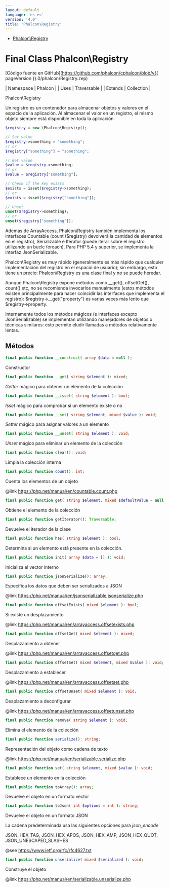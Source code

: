 ```yaml
---
layout: default
language: 'es-es'
version: '4.0'
title: 'Phalcon\Registry'
---
```


* [Phalcon\Registry](#registry)

<h1 id="registry">Final Class Phalcon\Registry</h1>

[Código fuente en GitHub](https://github.com/phalcon/cphalcon/blob/v{{ pageVersion }}.0/phalcon/Registry.zep)

| Namespace | Phalcon | | Uses | Traversable | | Extends | Collection |

Phalcon\Registry

Un registro es un contenedor para almacenar objetos y valores en el espacio de la aplicación. Al almacenar el valor en un registro, el mismo objeto siempre está disponible en toda la aplicación.

```php
$registry = new \Phalcon\Registry();

// Set value
$registry->something = "something";
// or
$registry["something"] = "something";

// Get value
$value = $registry->something;
// or
$value = $registry["something"];

// Check if the key exists
$exists = isset($registry->something);
// or
$exists = isset($registry["something"]);

// Unset
unset($registry->something);
// or
unset($registry["something"]);
```

Además de ArrayAccess, Phalcon\Registry también implementa los interfaces Countable (count ($registry) devolverá la cantidad de elementos en el registro), Serializable e Iterator (puede iterar sobre el registro utilizando un bucle foreach). Para PHP 5.4 y superior, se implementa la interfaz JsonSerializable.

Phalcon\\Registry es muy rápido (generalmente es más rápido que cualquier implementación del registro en el espacio de usuario); sin embargo, esto tiene un precio: Phalcon\Registry es una clase final y no se puede heredar.

Aunque Phalcon\\Registry expone métodos como __get(), offsetGet(), count() etc, no se recomienda invocarlos manualmente (estos métodos existen principalmente para hacer coincidir las interfaces que implementa el registro): $registry->__get("property") es varias veces más lento que $registry->property.

Internamente todos los métodos mágicos (e interfaces excepto JsonSerializable) se implementan utilizando manejadores de objetos o técnicas similares: esto permite eludir llamadas a métodos relativamente lentas.

## Métodos

```php
final public function __construct( array $data = null );
```

Constructor

```php
final public function __get( string $element ): mixed;
```

*Getter* mágico para obtener un elemento de la colección

```php
final public function __isset( string $element ): bool;
```

*Isset* mágico para comprobar si un elemento existe o no

```php
final public function __set( string $element, mixed $value ): void;
```

*Setter* mágico para asignar valores a un elemento

```php
final public function __unset( string $element ): void;
```

*Unset* mágico para eliminar un elemento de la colección

```php
final public function clear(): void;
```

Limpia la colección interna

```php
final public function count(): int;
```

Cuenta los elementos de un objeto

@link https://php.net/manual/en/countable.count.php

```php
final public function get( string $element, mixed $defaultValue = null, string $cast = null ): mixed;
```

Obtiene el elemento de la colección

```php
final public function getIterator(): Traversable;
```

Devuelve el iterador de la clase

```php
final public function has( string $element ): bool;
```

Determina si un elemento está presente en la colección.

```php
final public function init( array $data = [] ): void;
```

Inicializa el vector interno

```php
final public function jsonSerialize(): array;
```

Especifica los datos que deben ser serializados a JSON

@link https://php.net/manual/en/jsonserializable.jsonserialize.php

```php
final public function offsetExists( mixed $element ): bool;
```

Si existe un desplazamiento

@link https://php.net/manual/en/arrayaccess.offsetexists.php

```php
final public function offsetGet( mixed $element ): mixed;
```

Desplazamiento a obtener

@link https://php.net/manual/en/arrayaccess.offsetget.php

```php
final public function offsetSet( mixed $element, mixed $value ): void;
```

Desplazamiento a establecer

@link https://php.net/manual/en/arrayaccess.offsetset.php

```php
final public function offsetUnset( mixed $element ): void;
```

Desplazamiento a deconfigurar

@link https://php.net/manual/en/arrayaccess.offsetunset.php

```php
final public function remove( string $element ): void;
```

Elimina el elemento de la colección

```php
final public function serialize(): string;
```

Representación del objeto como cadena de texto

@link https://php.net/manual/en/serializable.serialize.php

```php
final public function set( string $element, mixed $value ): void;
```

Establece un elemento en la colección

```php
final public function toArray(): array;
```

Devuelve el objeto en un formato vector

```php
final public function toJson( int $options = int ): string;
```

Devuelve el objeto en un formato JSON

La cadena predeterminada usa las siguientes opciones para *json_encode*

JSON_HEX_TAG, JSON_HEX_APOS, JSON_HEX_AMP, JSON_HEX_QUOT, JSON_UNESCAPED_SLASHES

@see https://www.ietf.org/rfc/rfc4627.txt

```php
final public function unserialize( mixed $serialized ): void;
```

Construye el objeto

@link https://php.net/manual/en/serializable.unserialize.php
